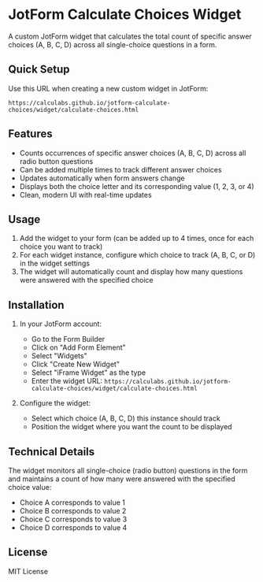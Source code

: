 # JotForm Calculate Choices Widget

A custom JotForm widget that calculates the total count of specific answer choices (A, B, C, D) across all single-choice questions in a form.

## Quick Setup

Use this URL when creating a new custom widget in JotForm:
```
https://calculabs.github.io/jotform-calculate-choices/widget/calculate-choices.html
```

## Features

- Counts occurrences of specific answer choices (A, B, C, D) across all radio button questions
- Can be added multiple times to track different answer choices
- Updates automatically when form answers change
- Displays both the choice letter and its corresponding value (1, 2, 3, or 4)
- Clean, modern UI with real-time updates

## Usage

1. Add the widget to your form (can be added up to 4 times, once for each choice you want to track)
2. For each widget instance, configure which choice to track (A, B, C, or D) in the widget settings
3. The widget will automatically count and display how many questions were answered with the specified choice

## Installation

1. In your JotForm account:
   - Go to the Form Builder
   - Click on "Add Form Element"
   - Select "Widgets"
   - Click "Create New Widget"
   - Select "iFrame Widget" as the type
   - Enter the widget URL: `https://calculabs.github.io/jotform-calculate-choices/widget/calculate-choices.html`

2. Configure the widget:
   - Select which choice (A, B, C, D) this instance should track
   - Position the widget where you want the count to be displayed

## Technical Details

The widget monitors all single-choice (radio button) questions in the form and maintains a count of how many were answered with the specified choice value:

- Choice A corresponds to value 1
- Choice B corresponds to value 2
- Choice C corresponds to value 3
- Choice D corresponds to value 4

## License

MIT License 